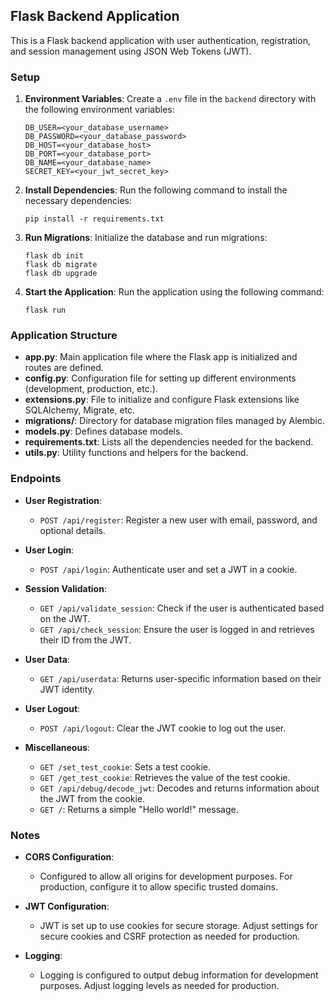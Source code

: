 
## Flask Backend Application

This is a Flask backend application with user authentication, registration, and session management using JSON Web Tokens (JWT).

### Setup

1. **Environment Variables**: 
   Create a `.env` file in the `backend` directory with the following environment variables:
   ```
   DB_USER=<your_database_username>
   DB_PASSWORD=<your_database_password>
   DB_HOST=<your_database_host>
   DB_PORT=<your_database_port>
   DB_NAME=<your_database_name>
   SECRET_KEY=<your_jwt_secret_key>
   ```

2. **Install Dependencies**: 
   Run the following command to install the necessary dependencies:
   ```
   pip install -r requirements.txt
   ```

3. **Run Migrations**:
   Initialize the database and run migrations:
   ```
   flask db init
   flask db migrate
   flask db upgrade
   ```

4. **Start the Application**:
   Run the application using the following command:
   ```
   flask run
   ```

### Application Structure

- **app.py**: Main application file where the Flask app is initialized and routes are defined.
- **config.py**: Configuration file for setting up different environments (development, production, etc.).
- **extensions.py**: File to initialize and configure Flask extensions like SQLAlchemy, Migrate, etc.
- **migrations/**: Directory for database migration files managed by Alembic.
- **models.py**: Defines database models.
- **requirements.txt**: Lists all the dependencies needed for the backend.
- **utils.py**: Utility functions and helpers for the backend.

### Endpoints

- **User Registration**: 
  - `POST /api/register`: Register a new user with email, password, and optional details.

- **User Login**:
  - `POST /api/login`: Authenticate user and set a JWT in a cookie.

- **Session Validation**:
  - `GET /api/validate_session`: Check if the user is authenticated based on the JWT.
  - `GET /api/check_session`: Ensure the user is logged in and retrieves their ID from the JWT.

- **User Data**:
  - `GET /api/userdata`: Returns user-specific information based on their JWT identity.

- **User Logout**:
  - `POST /api/logout`: Clear the JWT cookie to log out the user.

- **Miscellaneous**:
  - `GET /set_test_cookie`: Sets a test cookie.
  - `GET /get_test_cookie`: Retrieves the value of the test cookie.
  - `GET /api/debug/decode_jwt`: Decodes and returns information about the JWT from the cookie.
  - `GET /`: Returns a simple "Hello world!" message.

### Notes

- **CORS Configuration**:
  - Configured to allow all origins for development purposes. For production, configure it to allow specific trusted domains.

- **JWT Configuration**:
  - JWT is set up to use cookies for secure storage. Adjust settings for secure cookies and CSRF protection as needed for production.

- **Logging**:
  - Logging is configured to output debug information for development purposes. Adjust logging levels as needed for production.
